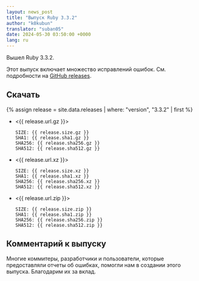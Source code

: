 ```yaml
---
layout: news_post
title: "Выпуск Ruby 3.3.2"
author: "k0kubun"
translator: "suban05"
date: 2024-05-30 03:50:00 +0000
lang: ru
---
```


Вышел Ruby 3.3.2.

Этот выпуск включает множество исправлений ошибок.
См. подробности на [GitHub releases](https://github.com/ruby/ruby/releases/tag/v3_3_2).

## Скачать

{% assign release = site.data.releases | where: "version", "3.3.2" | first %}

* <{{ release.url.gz }}>

      SIZE: {{ release.size.gz }}
      SHA1: {{ release.sha1.gz }}
      SHA256: {{ release.sha256.gz }}
      SHA512: {{ release.sha512.gz }}

* <{{ release.url.xz }}>

      SIZE: {{ release.size.xz }}
      SHA1: {{ release.sha1.xz }}
      SHA256: {{ release.sha256.xz }}
      SHA512: {{ release.sha512.xz }}

* <{{ release.url.zip }}>

      SIZE: {{ release.size.zip }}
      SHA1: {{ release.sha1.zip }}
      SHA256: {{ release.sha256.zip }}
      SHA512: {{ release.sha512.zip }}

## Комментарий к выпуску

Многие коммитеры, разработчики и пользователи, которые предоставляли отчеты об ошибках, помогли нам в создании этого выпуска.
Благодарим их за вклад.
